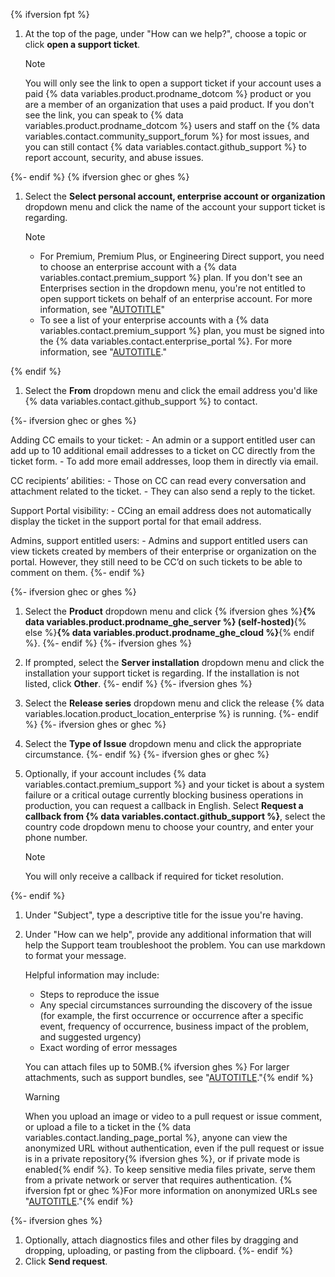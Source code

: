 {% ifversion fpt %}
1. At the top of the page, under "How can we help?", choose a topic or click **open a support ticket**.

   > [!NOTE]
   > You will only see the link to open a support ticket if your account uses a paid {% data variables.product.prodname_dotcom %} product or you are a member of an organization that uses a paid product. If you don't see the link, you can speak to {% data variables.product.prodname_dotcom %} users and staff on the {% data variables.contact.community_support_forum %} for most issues, and you can still contact {% data variables.contact.github_support %} to report account, security, and abuse issues.

{%- endif %}
{% ifversion ghec or ghes %}
1. Select the **Select personal account, enterprise account or organization** dropdown menu and click the name of the account your support ticket is regarding.

   > [!NOTE]
   > * For Premium, Premium Plus, or Engineering Direct support, you need to choose an enterprise account with a {% data variables.contact.premium_support %} plan. If you don't see an Enterprises section in the dropdown menu, you're not entitled to open support tickets on behalf of an enterprise account. For more information, see "[AUTOTITLE](/support/learning-about-github-support/about-github-support#about-support-entitlement)"
   > * To see a list of your enterprise accounts with a {% data variables.contact.premium_support %} plan, you must be signed into the {% data variables.contact.enterprise_portal %}. For more information, see "[AUTOTITLE](/support/contacting-github-support/getting-your-enterprise-started-with-the-github-support-portal)."

{% endif %}
1. Select the **From** dropdown menu and click the email address you'd like {% data variables.contact.github_support %} to contact.

{%- ifversion ghec or ghes %}

   Adding CC emails to your ticket:
      - An admin or a support entitled user can add up to 10 additional email addresses to a ticket on CC directly from the ticket form.
     - To add more email addresses, loop them in directly via email.

   CC recipients’ abilities:
     - Those on CC can read every conversation and attachment related to the ticket.
     - They can also send a reply to the ticket.
  
   Support Portal visibility:
     - CCing an email address does not automatically display the ticket in the support portal for that email address.

   Admins, support entitled users:
      - Admins and support entitled users can view tickets created by members of their enterprise or organization on the portal. However, they still need to be CC’d on such tickets to be able to comment on them.
{%- endif %}

{%- ifversion ghec or ghes %}
1. Select the **Product** dropdown menu and click {% ifversion ghes %}**{% data variables.product.prodname_ghe_server %} (self-hosted)**{% else %}**{% data variables.product.prodname_ghe_cloud %}**{% endif %}.
{%- endif %}
{%- ifversion ghes %}
1. If prompted, select the **Server installation** dropdown menu and click the installation your support ticket is regarding. If the installation is not listed, click **Other**.
{%- endif %}
{%- ifversion ghes %}
1. Select the **Release series** dropdown menu and click the release {% data variables.location.product_location_enterprise %} is running.
{%- endif %}
{%- ifversion ghes or ghec %}
1. Select the **Type of Issue** dropdown menu and click the appropriate circumstance.
{%- endif %}
{%- ifversion ghes or ghec %}
1. Optionally, if your account includes {% data variables.contact.premium_support %} and your ticket is about a system failure or a critical outage currently blocking business operations in production, you can request a callback in English. Select **Request a callback from {% data variables.contact.github_support %}**, select the country code dropdown menu to choose your country, and enter your phone number.

   > [!NOTE]
   > You will only receive a callback if required for ticket resolution.

{%- endif %}
1. Under "Subject", type a descriptive title for the issue you're having.
1. Under "How can we help", provide any additional information that will help the Support team troubleshoot the problem. You can use markdown to format your message.

   Helpful information may include:
    * Steps to reproduce the issue
    * Any special circumstances surrounding the discovery of the issue (for example, the first occurrence or occurrence after a specific event, frequency of occurrence, business impact of the problem, and suggested urgency)
    * Exact wording of error messages

   You can attach files up to 50MB.{% ifversion ghes %} For larger attachments, such as support bundles, see "[AUTOTITLE](/support/contacting-github-support/providing-data-to-github-support#creating-and-sharing-support-bundles)."{% endif %}

      > [!WARNING]
      > When you upload an image or video to a pull request or issue comment, or upload a file to a ticket in the {% data variables.contact.landing_page_portal %}, anyone can view the anonymized URL without authentication, even if the pull request or issue is in a private repository{% ifversion ghes %}, or if private mode is enabled{% endif %}. To keep sensitive media files private, serve them from a private network or server that requires authentication. {% ifversion fpt or ghec %}For more information on anonymized URLs see "[AUTOTITLE](/authentication/keeping-your-account-and-data-secure/about-anonymized-urls)."{% endif %}

{%- ifversion ghes %}
1. Optionally, attach diagnostics files and other files by dragging and dropping, uploading, or pasting from the clipboard.
{%- endif %}
1. Click **Send request**.
